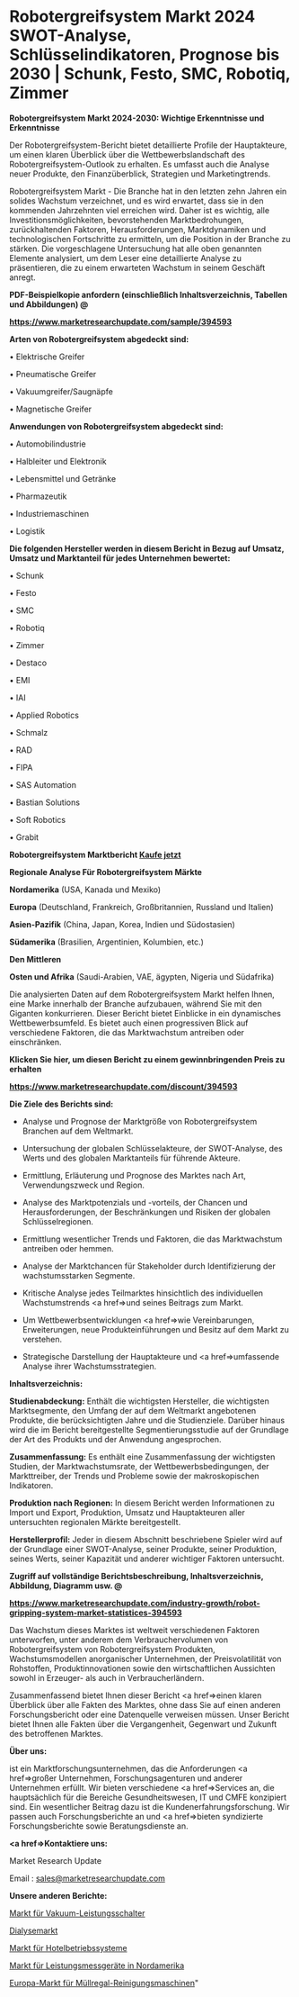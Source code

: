 # Robotergreifsystem Markt 2024 SWOT-Analyse, Schlüsselindikatoren, Prognose bis 2030 | Schunk, Festo, SMC, Robotiq, Zimmer

<strong>Robotergreifsystem Markt 2024-2030: Wichtige Erkenntnisse und Erkenntnisse</strong>

Der Robotergreifsystem-Bericht bietet detaillierte Profile der Hauptakteure, um einen klaren Überblick über die Wettbewerbslandschaft des Robotergreifsystem-Outlook zu erhalten. Es umfasst auch die Analyse neuer Produkte, den Finanzüberblick, Strategien und Marketingtrends.

Robotergreifsystem Markt - Die Branche hat in den letzten zehn Jahren ein solides Wachstum verzeichnet, und es wird erwartet, dass sie in den kommenden Jahrzehnten viel erreichen wird. Daher ist es wichtig, alle Investitionsmöglichkeiten, bevorstehenden Marktbedrohungen, zurückhaltenden Faktoren, Herausforderungen, Marktdynamiken und technologischen Fortschritte zu ermitteln, um die Position in der Branche zu stärken. Die vorgeschlagene Untersuchung hat alle oben genannten Elemente analysiert, um dem Leser eine detaillierte Analyse zu präsentieren, die zu einem erwarteten Wachstum in seinem Geschäft anregt.



<strong><b>PDF-Beispielkopie anfordern (einschließlich Inhaltsverzeichnis, Tabellen und Abbildungen) @ </b></strong>

<strong><a href=https://www.marketresearchupdate.com/sample/394593>

<strong>https://www.marketresearchupdate.com/sample/394593</u></a></strong></strong>



<strong>Arten von Robotergreifsystem abgedeckt sind:</strong>

• Elektrische Greifer

• Pneumatische Greifer

• Vakuumgreifer/Saugnäpfe

• Magnetische Greifer



<strong>Anwendungen von Robotergreifsystem abgedeckt sind:</strong>

• Automobilindustrie

• Halbleiter und Elektronik

• Lebensmittel und Getränke

• Pharmazeutik

• Industriemaschinen

• Logistik



<strong>Die folgenden Hersteller werden in diesem Bericht in Bezug auf Umsatz, Umsatz und Marktanteil für jedes Unternehmen bewertet:</strong>

• Schunk

• Festo

• SMC

• Robotiq

• Zimmer

• Destaco

• EMI

• IAI

• Applied Robotics

• Schmalz

• RAD

• FIPA

• SAS Automation

• Bastian Solutions

• Soft Robotics

• Grabit



<strong>Robotergreifsystem Marktbericht <a href=https://www.marketresearchupdate.com/buynow/394593>Kaufe jetzt</a></strong>



<strong>Regionale Analyse Für Robotergreifsystem Märkte</strong>



<strong>Nordamerika</strong> (USA, Kanada und Mexiko)



<strong>Europa</strong> (Deutschland, Frankreich, Großbritannien, Russland und Italien)



<strong>Asien-Pazifik</strong> (China, Japan, Korea, Indien und Südostasien)



<strong>Südamerika</strong> (Brasilien, Argentinien, Kolumbien, etc.)



<strong>Den Mittleren</strong> 

<strong>Osten und Afrika</strong> (Saudi-Arabien, VAE, ägypten, Nigeria und Südafrika)

Die analysierten Daten auf dem Robotergreifsystem Markt helfen Ihnen, eine Marke innerhalb der Branche aufzubauen, während Sie mit den Giganten konkurrieren. Dieser Bericht bietet Einblicke in ein dynamisches Wettbewerbsumfeld. Es bietet auch einen progressiven Blick auf verschiedene Faktoren, die das Marktwachstum antreiben oder einschränken.



<strong>Klicken Sie hier, um diesen Bericht zu einem gewinnbringenden Preis zu erhalten
</strong>

<strong><a href=https://www.marketresearchupdate.com/discount/394593>https://www.marketresearchupdate.com/discount/394593</b></u></strong></a>



<strong>Die Ziele des Berichts sind:</strong>

- Analyse und Prognose der Marktgröße von Robotergreifsystem Branchen auf dem Weltmarkt.

- Untersuchung der globalen Schlüsselakteure, der SWOT-Analyse, des Werts und des globalen Marktanteils für führende Akteure.

- Ermittlung, Erläuterung und Prognose des Marktes nach Art, Verwendungszweck und Region.

- Analyse des Marktpotenzials und -vorteils, der Chancen und Herausforderungen, der Beschränkungen und Risiken der globalen Schlüsselregionen.

- Ermittlung wesentlicher Trends und Faktoren, die das Marktwachstum antreiben oder hemmen.

- Analyse der Marktchancen für Stakeholder durch Identifizierung der wachstumsstarken Segmente.

- Kritische Analyse jedes Teilmarktes hinsichtlich des individuellen Wachstumstrends <a href=>und</a> seines Beitrags zum Markt.

- Um Wettbewerbsentwicklungen <a href=>wie</a> Vereinbarungen, Erweiterungen, neue Produkteinführungen und Besitz auf dem Markt zu verstehen.

- Strategische Darstellung der Hauptakteure und <a href=>umfas</a>sende Analyse ihrer Wachstumsstrategien.



<strong>Inhaltsverzeichnis:</strong>



<strong>Studienabdeckung:</strong> Enthält die wichtigsten Hersteller, die wichtigsten Marktsegmente, den Umfang der auf dem Weltmarkt angebotenen Produkte, die berücksichtigten Jahre und die Studienziele. Darüber hinaus wird die im Bericht bereitgestellte Segmentierungsstudie auf der Grundlage der Art des Produkts und der Anwendung angesprochen.



<strong>Zusammenfassung:</strong> Es enthält eine Zusammenfassung der wichtigsten Studien, der Marktwachstumsrate, der Wettbewerbsbedingungen, der Markttreiber, der Trends und Probleme sowie der makroskopischen Indikatoren.



<strong>Produktion nach Regionen:</strong> In diesem Bericht werden Informationen zu Import und Export, Produktion, Umsatz und Hauptakteuren aller untersuchten regionalen Märkte bereitgestellt.



<strong>Herstellerprofil:</strong> Jeder in diesem Abschnitt beschriebene Spieler wird auf der Grundlage einer SWOT-Analyse, seiner Produkte, seiner Produktion, seines Werts, seiner Kapazität und anderer wichtiger Faktoren untersucht.



<strong><b>Zugriff auf vollständige Berichtsbeschreibung, Inhaltsverzeichnis, Abbildung, Diagramm usw. @ </b></strong>

<strong><a href=https://www.marketresearchupdate.com/industry-growth/robot-gripping-system-market-statistices-394593>https://www.marketresearchupdate.com/industry-growth/robot-gripping-system-market-statistices-394593</a></strong>

Das Wachstum dieses Marktes ist weltweit verschiedenen Faktoren unterworfen, unter anderem dem Verbrauchervolumen von Robotergreifsystem von Robotergreifsystem Produkten, Wachstumsmodellen anorganischer Unternehmen, der Preisvolatilität von Rohstoffen, Produktinnovationen sowie den wirtschaftlichen Aussichten sowohl in Erzeuger- als auch in Verbraucherländern.

Zusammenfassend bietet Ihnen dieser Bericht <a href=>einen</a> klaren Überblick über alle Fakten des Marktes, ohne dass Sie auf einen anderen Forschungsbericht oder eine Datenquelle verweisen müssen. Unser Bericht bietet Ihnen alle Fakten über die Vergangenheit, Gegenwart und Zukunft des betroffenen Marktes.



<strong>Über uns:</strong>

 ist ein Marktforschungsunternehmen, das die Anforderungen <a href=>großer</a> Unternehmen, Forschungsagenturen und anderer Unternehmen erfüllt. Wir bieten verschiedene <a href=>Services</a> an, die hauptsächlich für die Bereiche Gesundheitswesen, IT und CMFE konzipiert sind. Ein wesentlicher Beitrag dazu ist die Kundenerfahrungsforschung. Wir passen auch Forschungsberichte an und <a href=>bieten</a> syndizierte Forschungsberichte sowie Beratungsdienste an.



<strong><a href=>Kontaktiere uns:</a></strong>

Market Research Update

Email : sales@marketresearchupdate.com



<strong>Unsere anderen Berichte:</strong>

<a href=https://www.linkedin.com/pulse/vacuum-circuit-breaker-market-analysis-understanding>Markt für Vakuum-Leistungsschalter</a>

<a href=https://www.linkedin.com/pulse/dialysis-market-size-growth-set-surge-significantly-during>Dialysemarkt</a>

<a href=https://www.linkedin.com/pulse/hotel-operating-system-market-2023-analysis-growth-drivers>Markt für Hotelbetriebssysteme</a>

<a href=https://www.linkedin.com/pulse/north-america-power-measuring-devices-market>Markt für Leistungsmessgeräte in Nordamerika</a>

<a href=https://www.linkedin.com/pulse/europe-trash-rack-cleaning-machine-market-new-report>Europa-Markt für Müllregal-Reinigungsmaschinen</a>"
